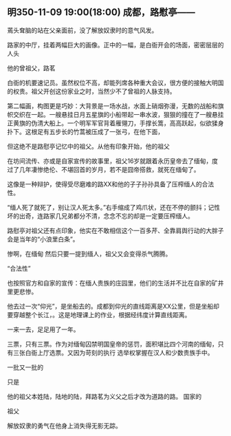 ## 明350-11-09 19:00(18:00) 成都，路慰亭——

蔫头耷脑的站在父亲面前，没了解放奴隶时的意气风发。

路家的中厅，挂着两幅巨大的画像。正中的一幅，是白衙开会的场面，密密层层的人头

他的曾祖父，路茗

白衙的机要速记员。虽然权位不高，却能列席各种重大会议，很方便的接触大明国的权贵。祖父开创这份家业之时，当然少不了曾祖的人脉支持。

第二幅画，构图更是巧妙：大背景是一场水战，水面上硝烟弥漫，无数的战船和旗帜交织在一起。一艘悬挂日月五星旗的小船带起一串水波，狠狠的撞在了一艘悬挂正黄旗的伪清大船上。一个明军军官背着雁翎刀，手撑长篙，高高跃起，似欲猱身扑下。这根足有五步长的竹蒿被压成了一张弓，在他下面，

但这绝不是路慰亭记忆中的祖父。从他有印象开始，他的祖父

在坊间流传、亦或是自家宣传的故事里，祖父16岁就跟着永历皇帝去了缅甸，度过了几年凄惨绝伦、不堪回首的岁月，若不是囧帝搭救，就死在缅甸了。

这像是一种辩护，使得受尽磨难的路XX和他的子子孙孙具备了压榨缅人的合法性。

“缅人死了就死了，别让汉人死太多。”右手缩成了鸡爪状，还在不停的颤抖；记性坏的出奇，连路家几兄弟都分不清，念念不忘的却是一定要压榨缅人。

路慰亭对祖父还有点印象，他实在不敢相信这个一百多芹、全靠肩舆行动的大胖子会是当年的“小浪里白条”。

惨啊，在缅甸
然后只要一提到缅人，祖父又会变得杀气腾腾。

“合法性”

也按照官方和自家的宣传：在缅人贵族的庄园里，他们的生活并不比在自家的矿井里更悲惨。

他去过一次“仰光”，是坐船去的。成都到仰光的直线距离是XX公里，但是坐船却要穿越整个长江，。这是地理课上的作业，根据经纬度计算直线距离。

一来一去，足足用了一年。

三票，只有三票。作为对缅甸囚禁明国皇帝的惩罚，面积堪比四个河南的缅甸，只有三张白衙上厅选票。又因为苛刻的执行
选举权掌握在汉人和少数贵族手中。

一批又一批的

只是

他的祖父本姓陆，陆地的陆，拜路茗为义父之后才改为道路的路。
国家的

祖父

解放奴隶的勇气在他身上消失得无影无踪。
